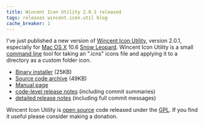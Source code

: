 ```yaml
---
title: Wincent Icon Utility 2.0.1 released
tags: releases wincent.icon.util blog
cache_breaker: 1
---
```


I've just published a new version of [Wincent Icon Utility](/wiki/Wincent_Icon_Utility), version 2.0.1, especially for [Mac OS X](/wiki/Mac_OS_X) 10.6 [Snow Leopard](/wiki/Snow_Leopard). Wincent Icon Utility is a small [command line](/wiki/command_line) tool for taking an ".icns" icons file and applying it to a directory as a custom folder icon.

-   [Binary installer](http://typechecked.net/a/products/wincent-icon-util/download/wincent-icon-util-2.0.1.zip) (25KB)
-   [Source code archive](http://typechecked.net/a/products/wincent-icon-util/download/wincent-icon-util-2.0.1-src.tar.bz2) (49KB)
-   [Manual page](http://typechecked.net/a/products/wincent-icon-util/wincent-icon-util.1.txt)
-   [code-level release notes](http://typechecked.net/a/products/wincent-icon-util/history/wincent-icon-util-2.0.1-release-notes.txt) (including commit summaries)
-   [detailed release notes](http://typechecked.net/a/products/wincent-icon-util/history/wincent-icon-util-2.0.1-detailed-release-notes.txt) (including full commit messages)

Wincent Icon Utility is [open source](/wiki/open_source) code released under the [GPL](/wiki/GPL). If you find it useful please consider making a donation.
